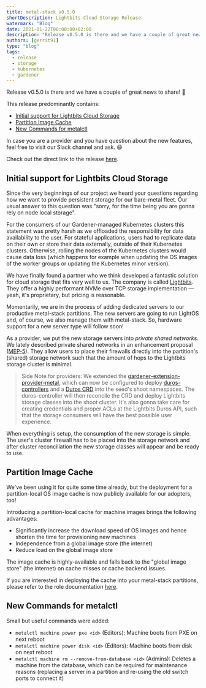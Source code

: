 ```yaml
---
title: metal-stack v0.5.0
shortDescription: Lightbits Cloud Storage Release
watermark: "Blog"
date: 2021-01-22T08:00:00+02:00
description: "Release v0.5.0 is there and we have a couple of great news to share! 🎉"
authors: [gerrit91]
type: "blog"
tags:
  - release
  - storage
  - kubernetes
  - gardener
---
```


Release v0.5.0 is there and we have a couple of great news to share! 🎉

<!-- truncate -->

This release predominantly contains:

- [Initial support for Lightbits Cloud Storage](#initial-support-for-lightbits-cloud-storage)
- [Partition Image Cache](#partition-image-cache)
- [New Commands for metalctl](#new-commands-for-metalctl)

In case you are a provider and you have question about the new features, feel free to visit our Slack channel and ask. 😄

Check out the direct link to the release [here](https://github.com/metal-stack/releases/releases/tag/v0.5.0).

## Initial support for Lightbits Cloud Storage

Since the very beginnings of our project we heard your questions regarding how we want to provide persistent storage for our bare-metal fleet. Our usual answer to this question was "sorry, for the time being you are gonna rely on node local storage".

For the consumers of our Gardener-managed Kubernetes clusters this statement was pretty harsh as we offloaded the responsibility for data availability to the user. For stateful applications, users had to replicate data on their own or store their data externally, outside of their Kubernetes clusters. Otherwise, rolling the nodes of the Kubernetes clusters would cause data loss (which happens for example when updating the OS images of the worker groups or updating the Kubernetes minor version).

We have finally found a partner who we think developed a fantastic solution for cloud storage that fits very well to us. The company is called [Lightbits](https://www.lightbitslabs.com/). They offer a highly performant NVMe over TCP storage implementation — yeah, it's proprietary, but pricing is reasonable.

Momentarily, we are in the process of adding dedicated servers to our productive metal-stack partitions. The new servers are going to run LightOS and, of course, we also manage them with metal-stack. So, hardware support for a new server type will follow soon!

As a provider, we put the new storage servers into _private shared networks_. We lately described private shared networks in an enhancement proposal ([MEP-5](https://docs.metal-stack.io/v0.4/development/proposals/MEP5/README/)). They allow users to place their firewalls directly into the partition's (shared) storage network such that the amount of hops to the Lightbits storage cluster is minimal.

> Side Note for providers: We extended the [gardener-extension-provider-metal](https://github.com/metal-stack/gardener-extension-provider-metal), which can now be configured to deploy [duros-controllers](https://github.com/metal-stack/duros-controller) and a [Duros CRD](https://github.com/metal-stack/duros-controller/blob/v0.1.2/api/v1/duros_types.go#L30-L36) into the seed's shoot namespaces. The duros-controller will then reconcile the CRD and deploy Lightbits storage classes into the shoot cluster. It's also gonna take care for creating credentials and proper ACLs at the Lightbits Duros API, such that the storage consumers will have the best possible user experience.

When everything is setup, the consumption of the new storage is simple. The user's cluster firewall has to be placed into the storage network and after cluster reconciliation the new storage classes will appear and be ready to use.

## Partition Image Cache

We've been using it for quite some time already, but the deployment for a partition-local OS image cache is now publicly available for our adopters, too!

Introducing a partition-local cache for machine images brings the following advantages:

- Significantly increase the download speed of OS images and hence shorten the time for provisioning new machines
- Independence from a global image store (the internet)
- Reduce load on the global image store

The image cache is highly-available and falls back to the "global image store" (the internet) on cache misses or cache backend issues.

If you are interested in deploying the cache into your metal-stack partitions, please refer to the role documentation [here](https://github.com/metal-stack/metal-roles/tree/v0.5.1/partition/roles/image-cache).

## New Commands for metalctl

Small but useful commands were added:

- `metalctl machine power pxe <id>` (Editors): Machine boots from PXE on next reboot
- `metalctl machine power disk <id>` (Editors): Machine boots from disk on next reboot
- `metalctl machine rm --remove-from-database <id>` (Admins): Deletes a machine from the database, which can be required for maintenance reasons (replacing a server in a partition and re-using the old switch ports to connect it)
